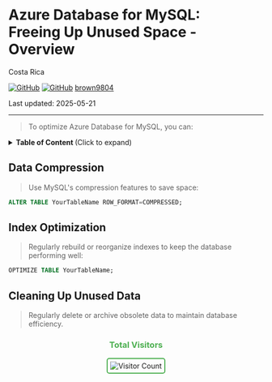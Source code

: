# Azure Database for MySQL: <br/> Freeing Up Unused Space - Overview 

Costa Rica

[![GitHub](https://badgen.net/badge/icon/github?icon=github&label)](https://github.com) 
[![GitHub](https://img.shields.io/badge/--181717?logo=github&logoColor=ffffff)](https://github.com/)
[brown9804](https://github.com/brown9804)

Last updated: 2025-05-21

----------

> To optimize Azure Database for MySQL, you can:


<details>
<summary><b>Table of Content </b> (Click to expand)</summary>

- [Data Compression](#data-compression)
- [Index Optimization](#index-optimization)
- [Cleaning Up Unused Data](#cleaning-up-unused-data)

</details>

## Data Compression

> Use MySQL's compression features to save space:

 ```sql
 ALTER TABLE YourTableName ROW_FORMAT=COMPRESSED;
 ```

## Index Optimization

> Regularly rebuild or reorganize indexes to keep the database performing well:

```sql
OPTIMIZE TABLE YourTableName;
```

## Cleaning Up Unused Data

> Regularly delete or archive obsolete data to maintain database efficiency.

<div align="center">
  <h3 style="color: #4CAF50;">Total Visitors</h3>
  <img src="https://profile-counter.glitch.me/brown9804/count.svg" alt="Visitor Count" style="border: 2px solid #4CAF50; border-radius: 5px; padding: 5px;"/>
</div>
